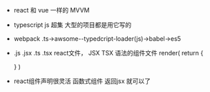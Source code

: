 - react 和 vue 一样的  MVVM
- typescript  js  超集  大型的项目都是用它写的
- webpack .ts->awsome--typedcript-loader(js)->babel->es5

- .js .jsx    .ts .tsx
  react文件， JSX TSX 语法的组件文件
  render(
      return {
          <div />
      }
  )
- react组件声明很灵活
  函数式组件 返回jsx 就可以了

  <!-- html 在template可以在js里运行
  在js里声明html结构 -->